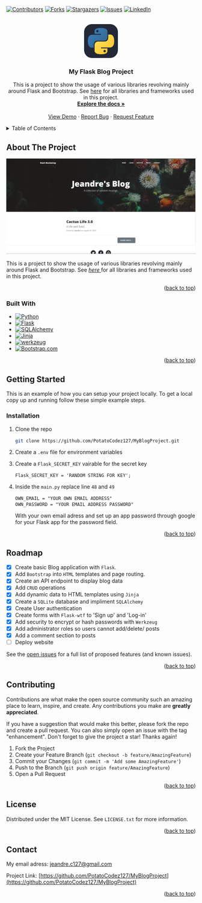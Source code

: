 <!-- Improved compatibility of back to top link: See: https://github.com/othneildrew/Best-README-Template/pull/73 -->
<a name="readme-top"></a>

<!--
*** for contributors-url, forks-url, etc. This is an optional, concise syntax you may use.
*** https://www.markdownguide.org/basic-syntax/#reference-style-links
-->

[![Contributors][contributors-shield]][contributors-url]
[![Forks][forks-shield]][forks-url]
[![Stargazers][stars-shield]][stars-url]
[![Issues][issues-shield]][issues-url]
[![LinkedIn][linkedin-shield]][linkedin-url]



<!-- PROJECT LOGO -->
<br />
<div align="center">
  <a href="https://github.com/PotatoCodez127/MyBlogProject">
    <img src="Images/Python-Dark.svg" alt="Logo" width="90" height="90">
  </a>

<h3 align="center">My Flask Blog Project</h3>

  <p align="center">
    This is a project to show the usage of various libraries revolving mainly around Flask and Bootstrap.
    See <a href="#built-with">here</a> for all libraries and frameworks used in this project.
    <br />
    <a href="https://github.com/PotatoCodez127/MyBlogProject"><strong>Explore the docs »</strong></a>
    <br />
    <br />
    <a href="https://github.com/PotatoCodez127/MyBlogProject">View Demo</a>
    ·
    <a href="https://github.com/PotatoCodez127/MyBlogProject/issues/new?labels=bug&template=bug-report---.md">Report Bug</a>
    ·
    <a href="https://github.com/PotatoCodez127/MyBlogProject/issues/new?labels=enhancement&template=feature-request---.md">Request Feature</a>
  </p>
</div>



<!-- TABLE OF CONTENTS -->
<details>
  <summary>Table of Contents</summary>
  <ol>
    <li>
      <a href="#about-the-project">About The Project</a>
      <ul>
        <li><a href="#built-with">Built With</a></li>
      </ul>
    </li>
    <li>
      <a href="#getting-started">Getting Started</a>
      <ul>
        <li><a href="#prerequisites">Prerequisites</a></li>
        <li><a href="#installation">Installation</a></li>
      </ul>
    </li>
    <li><a href="#usage">Usage</a></li>
    <li><a href="#roadmap">Roadmap</a></li>
    <li><a href="#contact">Contact</a></li>
    <li><a href="#acknowledgments">Acknowledgments</a></li>
  </ol>
</details>



<!-- ABOUT THE PROJECT -->
## About The Project

[![Product Name Screen Shot][product-screenshot]](https://example.com)

This is a project to show the usage of various libraries revolving mainly around Flask and Bootstrap.     See <a href="#built-with"> _here_ </a> for all libraries and frameworks used in this project.

<p align="right">(<a href="#readme-top">back to top</a>)</p>



### Built With

* [![Python]][Python-url]
* [![Flask]][Flask-url]
* [![SQLAlchemy]][SQLAlchemy-url]
* [![Jinja]][Jinja-url]
* [![werkzeug]][werkzeug-url]
* [![Bootstrap.com]][Bootstrap-url]

<p align="right">(<a href="#readme-top">back to top</a>)</p>



<!-- GETTING STARTED -->
## Getting Started
This is an example of how you can setup your project locally.
To get a local copy up and running follow these simple example steps.

### Installation
1. Clone the repo
   ```sh
   git clone https://github.com/PotatoCodez127/MyBlogProject.git
   ```

2. Create a `.env` file for environment variables

3. Create a `Flask_SECRET_KEY` vairable for the secret key
   ```flask
   Flask_SECRET_KEY = 'RANDOM STRING FOR KEY';
   ```
4. Inside the `main.py` replace line `48` and `49`
   ```
   OWN_EMAIL = "YOUR OWN EMAIL ADDRESS"
   OWN_PASSWORD = "YOUR EMAIL ADDRESS PASSWORD"
   ```
   With your own email adress and set up an app password through google for your Flask app for the password field.
   
<p align="right">(<a href="#readme-top">back to top</a>)</p>

<!-- ROADMAP -->
## Roadmap

- [x] Create basic Blog application with `Flask`.
- [x] Add `Bootstrap` into `HTML` templates and page routing.
- [x] Create an API endpoint to display blog data
- [x] Add `CRUD` operations
- [x] Add dynamic data to HTML templates using `Jinja`
- [x] Create a `SQLite` database and impliment `SQLAlchemy`
- [x] Create User authentication
- [x] Create forms with `Flask-wtf` to 'Sign up' and 'Log-in'
- [x] Add security to encrypt or hash passwords with `Werkzeug`
- [x] Add administrator roles so users cannot add/delete/ posts
- [x] Add a comment section to posts
- [ ] Deploy website

See the [open issues](https://github.com/PotatoCodez127/MyBlogProject/issues) for a full list of proposed features (and known issues).

<p align="right">(<a href="#readme-top">back to top</a>)</p>



<!-- CONTRIBUTING -->
## Contributing

Contributions are what make the open source community such an amazing place to learn, inspire, and create. Any contributions you make are **greatly appreciated**.

If you have a suggestion that would make this better, please fork the repo and create a pull request. You can also simply open an issue with the tag "enhancement".
Don't forget to give the project a star! Thanks again!

1. Fork the Project
2. Create your Feature Branch (`git checkout -b feature/AmazingFeature`)
3. Commit your Changes (`git commit -m 'Add some AmazingFeature'`)
4. Push to the Branch (`git push origin feature/AmazingFeature`)
5. Open a Pull Request

<p align="right">(<a href="#readme-top">back to top</a>)</p>



<!-- LICENSE -->
## License

Distributed under the MIT License. See `LICENSE.txt` for more information.

<p align="right">(<a href="#readme-top">back to top</a>)</p>



<!-- CONTACT -->
## Contact

My email adress: jeandre.c127@gmail.com

Project Link: [https://github.com/PotatoCodez127/MyBlogProject](https://github.com/PotatoCodez127/MyBlogProject)

<p align="right">(<a href="#readme-top">back to top</a>)</p>

<!-- MARKDOWN LINKS & IMAGES -->
<!-- https://www.markdownguide.org/basic-syntax/#reference-style-links -->
[contributors-shield]: https://img.shields.io/github/contributors/PotatoCodez127/MyBlogProject.svg?style=for-the-badge
[contributors-url]: https://github.com/PotatoCodez127/MyBlogProject/graphs/contributors
[forks-shield]: https://img.shields.io/github/forks/PotatoCodez127/MyBlogProject.svg?style=for-the-badge
[forks-url]: https://github.com/PotatoCodez127/MyBlogProject/network/members
[stars-shield]: https://img.shields.io/github/stars/PotatoCodez127/MyBlogProject.svg?style=for-the-badge
[stars-url]: https://github.com/PotatoCodez127/MyBlogProject/stargazers
[issues-shield]: https://img.shields.io/github/issues/PotatoCodez127/MyBlogProject.svg?style=for-the-badge
[issues-url]: https://github.com/PotatoCodez127/MyBlogProject/issues
[linkedin-shield]: https://img.shields.io/badge/-LinkedIn-black.svg?style=for-the-badge&logo=linkedin&colorB=555
[linkedin-url]: www.linkedin.com/in/jeandre-coetzee-642a892b8
[product-screenshot]: Images/image.png
[Python]: https://img.shields.io/badge/python-dfdfdf?style=for-the-badge&logo=python&
[Python-url]: https://nextjs.org/
[Flask]: https://img.shields.io/badge/Flask-313131?style=for-the-badge&logo=flask&
[Flask-url]: https://reactjs.org/
[SQLAlchemy]: https://img.shields.io/badge/SQLAlchemy-506942?style=for-the-badge&logo=SQLAlchemy&
[SQLAlchemy-url]: https://vuejs.org/
[Jinja]: https://img.shields.io/badge/Jinja-990000?style=for-the-badge&logo=Jinja&
[Jinja-url]: https://jinja.palletsprojects.com/en/3.1.x/
[werkzeug]: https://img.shields.io/badge/Werkzeug-f1c232?style=for-the-badge&logo=werkzeug&
[werkzeug-url]: https://werkzeug.palletsprojects.com/en/3.0.x/
[Bootstrap.com]: https://img.shields.io/badge/Bootstrap-563D7C?style=for-the-badge&logo=bootstrap&logoColor=white
[Bootstrap-url]: https://getbootstrap.com
